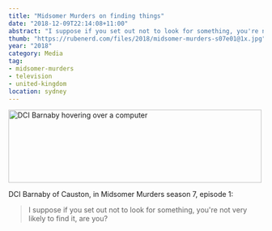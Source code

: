 ```yaml
---
title: "Midsomer Murders on finding things"
date: "2018-12-09T22:14:08+11:00"
abstract: "I suppose if you set out not to look for something, you're not very likely to find one, are you?"
thumb: "https://rubenerd.com/files/2018/midsomer-murders-s07e01@1x.jpg"
year: "2018"
category: Media
tag:
- midsomer-murders
- television
- united-kingdom
location: sydney
---
```

<p><img src="https://rubenerd.com/files/2018/midsomer-murders-s07e01@1x.jpg" srcset="https://rubenerd.com/files/2018/midsomer-murders-s07e01@1x.jpg 1x, https://rubenerd.com/files/2018/midsomer-murders-s07e01@2x.jpg 2x" alt="DCI Barnaby hovering over a computer" style="width:500px; height:144px;" /></p>

DCI Barnaby of Causton, in Midsomer Murders season 7, episode 1:

> I suppose if you set out not to look for something, you're not very likely to find it, are you?
